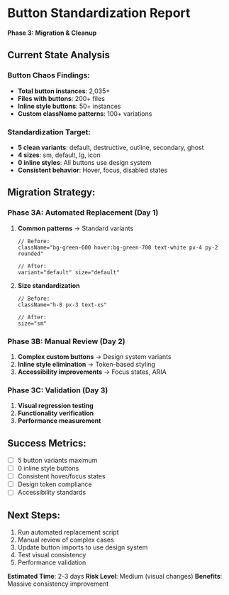 # Button Standardization Report
**Phase 3: Migration & Cleanup**

## Current State Analysis

### Button Chaos Findings:
- **Total button instances**: 2,035+
- **Files with buttons**: 200+ files  
- **Inline style buttons**: 50+ instances
- **Custom className patterns**: 100+ variations

### Standardization Target:
- **5 clean variants**: default, destructive, outline, secondary, ghost
- **4 sizes**: sm, default, lg, icon
- **0 inline styles**: All buttons use design system
- **Consistent behavior**: Hover, focus, disabled states

## Migration Strategy:

### Phase 3A: Automated Replacement (Day 1)
1. **Common patterns** → Standard variants
   ```tsx
   // Before: 
   className="bg-green-600 hover:bg-green-700 text-white px-4 py-2 rounded"
   
   // After:
   variant="default" size="default"
   ```

2. **Size standardization**
   ```tsx
   // Before:
   className="h-8 px-3 text-xs"
   
   // After:  
   size="sm"
   ```

### Phase 3B: Manual Review (Day 2)
1. **Complex custom buttons** → Design system variants
2. **Inline style elimination** → Token-based styling  
3. **Accessibility improvements** → Focus states, ARIA

### Phase 3C: Validation (Day 3)
1. **Visual regression testing**
2. **Functionality verification**
3. **Performance measurement**

## Success Metrics:
- [ ] 5 button variants maximum
- [ ] 0 inline style buttons
- [ ] Consistent hover/focus states
- [ ] Design token compliance
- [ ] Accessibility standards

## Next Steps:
1. Run automated replacement script
2. Manual review of complex cases  
3. Update button imports to use design system
4. Test visual consistency
5. Performance validation

**Estimated Time**: 2-3 days
**Risk Level**: Medium (visual changes)
**Benefits**: Massive consistency improvement
